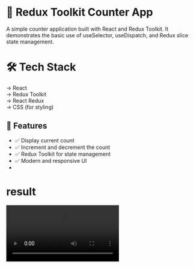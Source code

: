 # 🔢 Redux Toolkit Counter App
A simple counter application built with React and Redux Toolkit. It demonstrates the basic use of useSelector, useDispatch, and Redux slice state management.

# 🛠️ Tech Stack
-> React <br>
-> Redux Toolkit <br>
-> React Redux <br>
-> CSS (for styling)

## 🚀 Features

- ✅ Display current count  
- ✅ Increment and decrement the count  
- ✅ Redux Toolkit for state management  
- ✅ Modern and responsive UI
- 
# result

<video controls>
  <source src="https://github.com/user-attachments/assets/545ef9f3-25ab-401c-b56d-522eed99ccc8" type="video/mp4">
</video>
